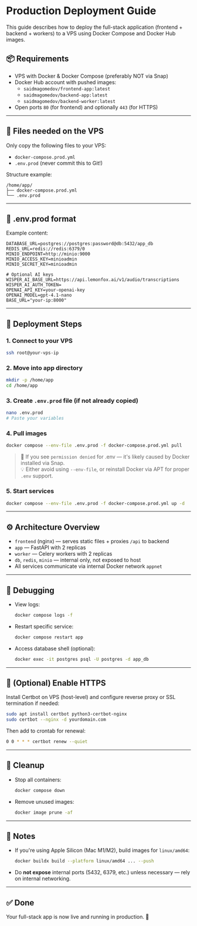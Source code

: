 
# Production Deployment Guide

This guide describes how to deploy the full-stack application (frontend + backend + workers) to a VPS using Docker Compose and Docker Hub images.

## 📦 Requirements

- VPS with Docker & Docker Compose (preferably NOT via Snap)
- Docker Hub account with pushed images:
  - `saidmagomedov/frontend-app:latest`
  - `saidmagomedov/backend-app:latest`
  - `saidmagomedov/backend-worker:latest`
- Open ports `80` (for frontend) and optionally `443` (for HTTPS)

---

## 📁 Files needed on the VPS

Only copy the following files to your VPS:
- `docker-compose.prod.yml`
- `.env.prod` (never commit this to Git!)

Structure example:

```
/home/app/
├── docker-compose.prod.yml
└── .env.prod
```

---

## 🔐 .env.prod format

Example content:

```env
DATABASE_URL=postgres://postgres:password@db:5432/app_db
REDIS_URL=redis://redis:6379/0
MINIO_ENDPOINT=http://minio:9000
MINIO_ACCESS_KEY=minioadmin
MINIO_SECRET_KEY=minioadmin

# Optional AI keys
WISPER_AI_BASE_URL=https://api.lemonfox.ai/v1/audio/transcriptions
WISPER_AI_AUTH_TOKEN=
OPENAI_API_KEY=your-openai-key
OPENAI_MODEL=gpt-4.1-nano
BASE_URL="your-ip:8000"
```

---

## 🚀 Deployment Steps

### 1. Connect to your VPS

```bash
ssh root@your-vps-ip
```

### 2. Move into app directory

```bash
mkdir -p /home/app
cd /home/app
```

### 3. Create `.env.prod` file (if not already copied)

```bash
nano .env.prod
# Paste your variables
```

### 4. Pull images

```bash
docker compose --env-file .env.prod -f docker-compose.prod.yml pull
```

> 🛑 If you see `permission denied` for .env — it's likely caused by Docker installed via Snap.  
> 💡 Either avoid using `--env-file`, or reinstall Docker via APT for proper `.env` support.

### 5. Start services

```bash
docker compose --env-file .env.prod -f docker-compose.prod.yml up -d
```

---

## ⚙️ Architecture Overview

- `frontend` (nginx) — serves static files + proxies `/api` to backend
- `app` — FastAPI with 2 replicas
- `worker` — Celery workers with 2 replicas
- `db`, `redis`, `minio` — internal only, not exposed to host
- All services communicate via internal Docker network `appnet`

---

## 🧪 Debugging

- View logs:  
  ```bash
  docker compose logs -f
  ```

- Restart specific service:  
  ```bash
  docker compose restart app
  ```

- Access database shell (optional):  
  ```bash
  docker exec -it postgres psql -U postgres -d app_db
  ```

---

## 🔐 (Optional) Enable HTTPS

Install Certbot on VPS (host-level) and configure reverse proxy or SSL termination if needed:
```bash
sudo apt install certbot python3-certbot-nginx
sudo certbot --nginx -d yourdomain.com
```

Then add to crontab for renewal:
```bash
0 0 * * * certbot renew --quiet
```

---

## 🧼 Cleanup

- Stop all containers:
  ```bash
  docker compose down
  ```

- Remove unused images:
  ```bash
  docker image prune -af
  ```

---

## 📝 Notes

- If you're using Apple Silicon (Mac M1/M2), build images for `linux/amd64`:
  ```bash
  docker buildx build --platform linux/amd64 ... --push
  ```

- Do **not expose** internal ports (5432, 6379, etc.) unless necessary — rely on internal networking.

---

## ✅ Done

Your full-stack app is now live and running in production. 🎉
